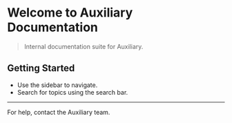 # Welcome to Auxiliary Documentation

> Internal documentation suite for Auxiliary.

## Getting Started
- Use the sidebar to navigate.
- Search for topics using the search bar.

---

For help, contact the Auxiliary team.
